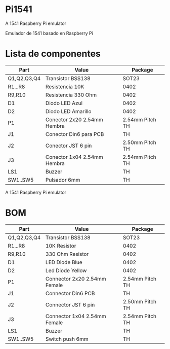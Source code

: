 # Pi1541
A 1541 Raspberry Pi emulator	

Emulador de 1541 basado en Raspberry Pi

# Lista de componentes

| Part             | Value                            | Package           |
| ---------------- | -------------------------------- | ------------------|   
| Q1,Q2,Q3,Q4      | Transistor BSS138                | SOT23             |
| R1...R8          | Resistencia 10K                  | 0402              |
| R9,R10           | Resistencia 330 Ohm              | 0402              |
| D1               | Diodo LED Azul                   | 0402              |
| D2               | Diodo LED Amarillo               | 0402              |
| P1               | Conector 2x20 2.54mm Hembra      | 2.54mm Pitch TH   |
| J1               | Conector Din6 para PCB           | TH                |
| J2               | Conector JST 6 pin               | 2.50mm Pitch TH   |
| J3               | Conector 1x04 2.54mm Hembra      | 2.54mm Pitch TH   |
| LS1              | Buzzer                           | TH                |
| SW1..SW5         | Pulsador 6mm                     | TH                |


A 1541 Raspberry Pi emulator

# BOM

| Part             | Value                            | Package           |
| ---------------- | -------------------------------- | ------------------|   
| Q1,Q2,Q3,Q4      | Transistor BSS138                | SOT23             |
| R1...R8          | 10K Resistor                     | 0402              |
| R9,R10           | 330 Ohm Resistor                 | 0402              |
| D1               | LED Diode Blue                   | 0402              |
| D2               | Led Diode Yellow                 | 0402              |
| P1               | Connector 2x20 2.54mm Female     | 2.54mm Pitch TH   |
| J1               | Connector Din6 PCB               | TH                |
| J2               | Connector JST 6 pin              | 2.50mm Pitch TH   |
| J3               | Connector 1x04 2.54mm Female     | 2.54mm Pitch TH   |
| LS1              | Buzzer                           | TH                |
| SW1..SW5         | Switch push 6mm                  | TH                |
